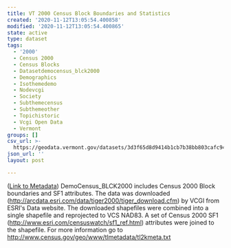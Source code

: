 ```yaml
---
title: VT 2000 Census Block Boundaries and Statistics
created: '2020-11-12T13:05:54.400858'
modified: '2020-11-12T13:05:54.400865'
state: active
type: dataset
tags:
  - '2000'
  - Census 2000
  - Census Blocks
  - Datasetdemocensus_blck2000
  - Demographics
  - Isothemedemo
  - Nodevcgi
  - Society
  - Subthemecensus
  - Subthemeother
  - Topichistoric
  - Vcgi Open Data
  - Vermont
groups: []
csv_url: >-
  https://geodata.vermont.gov/datasets/3d3f65d8d9414b1cb7b38bb803cafc94_20.csv?outSR=%7B%22latestWkid%22%3A32145%2C%22wkid%22%3A32145%7D
json_url: ''
layout: post

---
```

(<a href='http://maps.vcgi.vermont.gov/gisdata/metadata/DemoCensus_BLCK2000.htm' target='_blank'>Link to Metadata</a>) DemoCensus_BLCK2000 includes Census 2000 Block boundaries and SF1 attributes. The data was downloaded (http://arcdata.esri.com/data/tiger2000/tiger_download.cfm) by VCGI from ESRI's Data website. The downloaded shapefiles were combined into a single shapefile and reprojected to VCS NAD83. A set of Census 2000 SF1 (http://www.esri.com/censuswatch/sf1_ref.html) attributes were joined to the shapefile. For more information go to http://www.census.gov/geo/www/tlmetadata/tl2kmeta.txt
